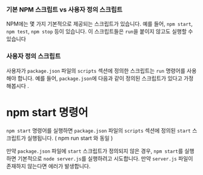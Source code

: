 ### 기본 NPM 스크립트 vs 사용자 정의 스크립트

NPM에는 몇 가지 기본적으로 제공되는 스크립트가 있습니다. 예를 들어, `npm start`, `npm test`, `npm stop` 등이 있습니다. 이 스크립트들은 `run`을 붙이지 않고도 실행할 수 있습니다

### 사용자 정의 스크립트

사용자가 `package.json` 파일의 `scripts` 섹션에 정의한 스크립트는 `run` 명령어를 사용해야 합니다. 예를 들어, `package.json`에 다음과 같이 정의된 스크립트가 있다고 가정해봅시다 . 


# npm start 명령어

`npm start` 명령어를 실행하면 `package.json` 파일의 `scripts` 섹션에 정의된 `start` 스크립트가 실행됩니다. ( npm run start 와 동일 )

만약 `package.json` 파일에 `start` 스크립트가 정의되지 않은 경우, `npm start`를 실행하면 기본적으로 `node server.js`를 실행하려고 시도합니다. 만약 `server.js` 파일이 존재하지 않는다면 에러가 발생합니다. 
